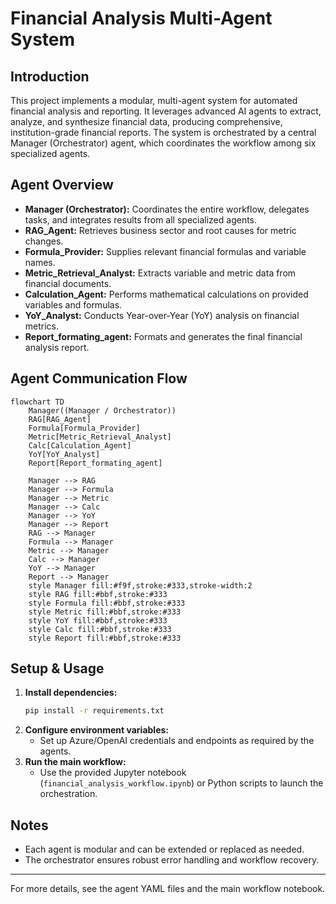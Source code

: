 # Financial Analysis Multi-Agent System

## Introduction

This project implements a modular, multi-agent system for automated financial analysis and reporting. It leverages advanced AI agents to extract, analyze, and synthesize financial data, producing comprehensive, institution-grade financial reports. The system is orchestrated by a central Manager (Orchestrator) agent, which coordinates the workflow among six specialized agents.

## Agent Overview

- **Manager (Orchestrator):** Coordinates the entire workflow, delegates tasks, and integrates results from all specialized agents.
- **RAG_Agent:** Retrieves business sector and root causes for metric changes.
- **Formula_Provider:** Supplies relevant financial formulas and variable names.
- **Metric_Retrieval_Analyst:** Extracts variable and metric data from financial documents.
- **Calculation_Agent:** Performs mathematical calculations on provided variables and formulas.
- **YoY_Analyst:** Conducts Year-over-Year (YoY) analysis on financial metrics.
- **Report_formating_agent:** Formats and generates the final financial analysis report.

## Agent Communication Flow

```mermaid
flowchart TD
    Manager((Manager / Orchestrator))
    RAG[RAG_Agent]
    Formula[Formula_Provider]
    Metric[Metric_Retrieval_Analyst]
    Calc[Calculation_Agent]
    YoY[YoY_Analyst]
    Report[Report_formating_agent]

    Manager --> RAG
    Manager --> Formula
    Manager --> Metric
    Manager --> Calc
    Manager --> YoY
    Manager --> Report
    RAG --> Manager
    Formula --> Manager
    Metric --> Manager
    Calc --> Manager
    YoY --> Manager
    Report --> Manager
    style Manager fill:#f9f,stroke:#333,stroke-width:2
    style RAG fill:#bbf,stroke:#333
    style Formula fill:#bbf,stroke:#333
    style Metric fill:#bbf,stroke:#333
    style YoY fill:#bbf,stroke:#333
    style Calc fill:#bbf,stroke:#333
    style Report fill:#bbf,stroke:#333
```

## Setup & Usage

1. **Install dependencies:**
   ```bash
   pip install -r requirements.txt
   ```
2. **Configure environment variables:**
   - Set up Azure/OpenAI credentials and endpoints as required by the agents.
3. **Run the main workflow:**
   - Use the provided Jupyter notebook (`financial_analysis_workflow.ipynb`) or Python scripts to launch the orchestration.

## Notes
- Each agent is modular and can be extended or replaced as needed.
- The orchestrator ensures robust error handling and workflow recovery.

---

For more details, see the agent YAML files and the main workflow notebook. 